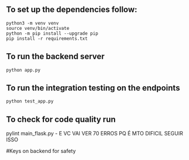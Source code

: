 ## To set up the dependencies follow:

```
python3 -m venv venv
source venv/bin/activate
python -m pip install --upgrade pip
pip install -r requirements.txt
```

## To run the backend server 


```
python app.py
```

## To run the integration testing on the endpoints


```
python test_app.py
```

## To check for code quality run
pylint main_flask.py - E VC VAI VER 70 ERROS PQ É MTO DIFICIL SEGUIR ISSO

#Keys on backend for safety
